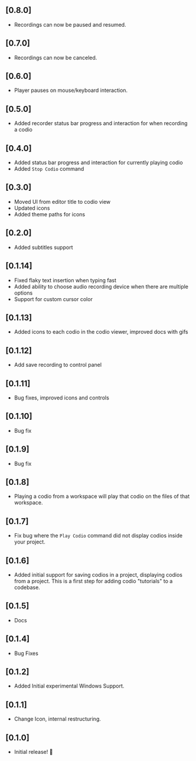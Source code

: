## [0.8.0]
- Recordings can now be paused and resumed.

## [0.7.0]
- Recordings can now be canceled.

## [0.6.0]
- Player pauses on mouse/keyboard interaction.

## [0.5.0]
- Added recorder status bar progress and interaction for when recording a codio

## [0.4.0]
- Added status bar progress and interaction for currently playing codio
- Added `Stop Codio` command

## [0.3.0]
- Moved UI from editor title to codio view
- Updated icons
- Added theme paths for icons

## [0.2.0]
- Added subtitles support

## [0.1.14]
- Fixed flaky text insertion when typing fast
- Added ability to choose audio recording device when there are multiple options
- Support for custom cursor color

## [0.1.13]
- Added icons to each codio in the codio viewer, improved docs with gifs

## [0.1.12]
- Add save recording to control panel

## [0.1.11]
- Bug fixes, improved icons and controls

## [0.1.10]
- Bug fix

## [0.1.9]
- Bug fix

## [0.1.8]
- Playing a codio from a workspace will play that codio on the files of that workspace.

## [0.1.7]
- Fix bug where the `Play Codio` command did not display codios inside your project.

## [0.1.6]
- Added initial support for saving codios in a project, displaying codios from a project. This is a first step for
adding codio "tutorials" to a codebase.

## [0.1.5]
- Docs

## [0.1.4]
- Bug Fixes

## [0.1.2]
- Added Initial experimental Windows Support.

## [0.1.1]
- Change Icon, internal restructuring.

## [0.1.0]
- Initial release! 🚀
